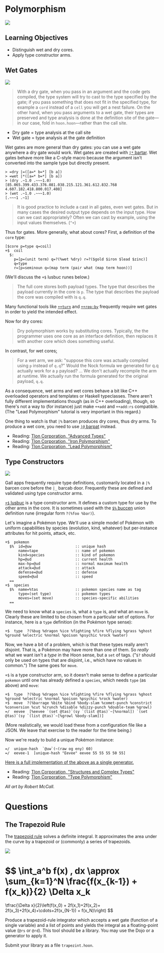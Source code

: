 # Polymorphism

![](../img/23-header-mccall-0.png)

## Learning Objectives

- Distinguish wet and dry cores.
- Apply type constructor arms.

## Wet Gates

![](../img/23-header-mccall-1.png)

> With a dry gate, when you pass in an argument and the code gets compiled, the type system will try to cast to the type specified by the gate; if you pass something that does not fit in the specified type, for example a `cord` instead of a `cell` you will get a nest failure. On the other hand, when you pass arguments to a wet gate, their types are preserved and type analysis is done at the definition site of the gate—in our case, fold in `hoon.hoon`—rather than the call site.

- Dry gate = type analysis at the call site
- Wet gate = type analysis at the gate definition

Wet gates are more general than dry gates: you can use a wet gate anywhere a dry gate would work. Wet gates are created with [`|*` bartar](https://urbit.org/docs/reference/hoon-expressions/rune/bar/#bartar). Wet gates behave more like a C-style macro because the argument isn't converted into the sample type but directly present.

```hoon
> =dry |=([a=* b=*] [b a])
> =wet |*([a=* b=*] [b a])
> (dry .~1.0 .~~~1.0)
[85.065.399.433.376.081.038.215.121.361.612.832.768 4.607.182.418.800.017.408]
> (wet .~1.0 .~~~1.0)
[.~~~1 .~1]
```

> It is good practice to include a cast in all gates, even wet gates. But in many cases the desired output type depends on the input type. How can we cast appropriately? Often we can cast by example, using the input values themselves. (`^+`)

Thus for gates. More generally, what about cores? First, a definition of the `core` type:

```hoon
[$core p=type q=coil]
+$  coil
  $:
    p=[p=(unit term) q=?(%wet %dry) r=?($gold $iron $lead $zinc)]
    q=type
    r=[p=seminoun q=(map term (pair what (map term hoon))]
```

(We'll discuss the `+$` lusbuc runes below.)

> The full core stores both payload types. The type that describes the payload currently in the core is `p`. The type that describes the payload the core was compiled with is `q.q`.

Many functional tools like [`++turn`](https://urbit.org/docs/reference/library/2b/#turn) and [`++rep:by`](https://urbit.org/docs/reference/library/2i/#rep-by) frequently require wet gates in order to yield the intended effect.

Now for dry cores:

> Dry polymorphism works by substituting cores. Typically, the the programmer uses one core as an interface definition, then replaces it with another core which does something useful.

In contrast, for wet cores[:](https://en.wikipedia.org/wiki/%C3%96rt%C3%B6%C3%B6) <!-- egg -->

> For a wet arm, we ask: "suppose this core was actually compiled using `p` instead of `q.q`?" Would the Nock formula we generated for q.q actually work for a `p` payload? … We don't actually recompile the arm at runtime. We actually run the formula generated for the original payload, `q.q`.

As a consequence, wet arms and wet cores behave a bit like C++ overloaded operators and templates or Haskell typeclasses. There aren't fully different implementations though (as in C++ overloading), though, so there's not a way to (for instance) just make `++add` and `++add:rs` compatible. (The "Lead Polymorphism" tutorial is very important in this regard.)

One thing to watch is that `|%` barcen produces dry cores, thus dry arms. To produce a wet core, you need to use [`|@` barpat](https://urbit.org/docs/reference/hoon-expressions/rune/bar/#barpat) instead.

- Reading: [Tlon Corporation, "Advanced Types"](https://urbit.org/docs/reference/hoon-expressions/advanced/)
- Reading: [Tlon Corporation, "Iron Polymorphism"](https://urbit.org/docs/hoon/hoon-school/hoon-school/iron-polymorphism/)
- Reading: [Tlon Corporation, "Lead Polymorphism"](https://urbit.org/docs/hoon/hoon-school/hoon-school/lead-polymorphism/) <!-- TODO move -->

## Type Constructors

![](../img/23-header-mccall-2.png)

Gall apps frequently require type definitions, customarily located in a `|%` barcen core before the `|_` barcab door. Frequently these are defined and validated using type constructor arms.

[`+$` lusbuc](https://urbit.org/docs/reference/hoon-expressions/rune/lus/#lusbuc) is a type constructor arm. It defines a custom type for use by the other arms in the core. It is sometimes used with the [`$%` buccen](https://urbit.org/docs/reference/hoon-expressions/rune/buc/#buccen) union definition rune (irregular form `?(%foo %bar)`).

Let's imagine a Pokémon type. We'll use a simple model of Pokémon with uniform capabilities by species (evolution, kind, whatever) but per-instance attributes for hit points, attack, etc.

```hoon
+$  pokemon
  $%  id=@uw                    :: unique hash
      name=tape                 :: name of pokemon
      kind=species              :: kind of pokemon
      hp=@ud                    :: current health
      max-hp=@ud                :: normal maximum health
      attack=@ud                :: attack
      defense=@ud               :: defense
      speed=@ud                 :: speed
  ==
+$  species
  $%  name=%tas                 :: pokemon species name as tag
      type=(set type)           :: pokemon types
      moves=(set move)          :: species-specific abilities
  ==
```

We need to know what a `species` is, what a `type` is, and what an `move` is. Clearly these are limited to be chosen from a particular set of options. For instance, here is a `type` definition (in the Pokémon type sense):

```hoon
+$  type  ?(%bug %dragon %ice %fighting %fire %flying %grass %ghost %ground %electric %normal %poison %psychic %rock %water)
```

Now, we have a bit of a problem, which is that these types really aren't disjoint. That is, a Pokémon may have more than one of them. So _really_ what we want isn't a _type_ in the Hoon sense, but a `set` of tags. ("`$?` should only be used on types that are disjoint, i.e., which have no values in common.") The same goes for `move`.

`+$` is a type constructor arm, so it doesn't make sense to define a particular `pokemon` until one has already defined a `species`, which needs `type` (as above) and `move`:

```hoon
+$  type  ?(%bug %dragon %ice %fighting %fire %flying %grass %ghost %ground %electric %normal %poison %psychic %rock %water)
+$  move  ?(%barrage %bite %bind %body-slam %comet-punch %constrict %conversion %cut %crunch %disable %dizzy-punch %double-team %growl)
=/  eevee  [%eevee `(set @tas)`(sy `(list @tas)`~[%normal]) `(set @tas)`(sy `(list @tas)`~[%growl %body-slam])]
```

(More realistically, we would load these from a configuration file like a JSON. We leave that exercise to the reader for the time being.)

Now we're ready to build a unique Pokémon instance:

```hoon
=/  unique-hash  `@uw`(~(raw og eny) 60)
=/  eevee-1  [unique-hash "Eevee" eevee 55 55 55 50 55]
```

[Here is a full implementation of the above as a single generator.](../resources/pokemon.hoon)

- Reading: [Tlon Corporation, "Structures and Complex Types"](https://urbit.org/docs/hoon/hoon-school/hoon-school/structures-and-complex-types/)
- Reading: [Tlon Corporation, "Type Polymorphism"](https://urbit.org/docs/hoon/hoon-school/hoon-school/type-polymorphism/)

_All art by Robert McCall._

# Questions

## The Trapezoid Rule

The [trapezoid rule](https://en.wikipedia.org/wiki/Trapezoidal_rule) solves a definite integral. It approximates the area under the curve by a trapezoid or (commonly) a series of trapezoids.

![](https://upload.wikimedia.org/wikipedia/commons/thumb/d/d1/Integration_num_trapezes_notation.svg/573px-Integration_num_trapezes_notation.svg.png)

$$
\int_a^b f(x) \, dx
\approx
\sum_{k=1}^N \frac{f(x_{k-1}) + f(x_k)}{2} \Delta x_k
=
\tfrac{\Delta x}{2}\left(f(x_0) + 2f(x_1)+2f(x_2)+ 2f(x_3)+2f(x_4)+\cdots+2f(x_{N-1}) + f(x_N)\right)
$$

Produce a trapezoid-rule integrator which accepts a wet gate (function of a single variable) and a list of points and yields the integral as a floating-point value (`@rs` or `@rd`). This tool should be a library. You may use the Dojo or a generator to apply it.

Submit your library as a file `trapezint.hoon`.
